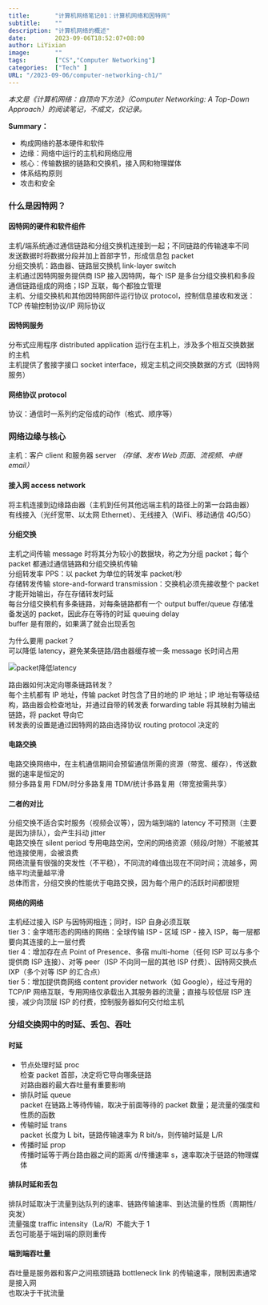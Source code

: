 ```yaml
---
title:       "计算机网络笔记01：计算机网络和因特网"
subtitle:    ""
description: "计算机网络的概述"
date:        2023-09-06T18:52:07+08:00
author: LiYixian
image:       ""
tags:        ["CS","Computer Networking"]
categories:  ["Tech" ]
URL: "/2023-09-06/computer-networking-ch1/"
---
```

*本文是《计算机网络：自顶向下方法》（Computer Networking: A Top-Down Approach）的阅读笔记，不成文，仅记录。*

**Summary：**  
- 构成网络的基本硬件和软件
- 边缘：网络中运行的主机和网络应用
- 核心：传输数据的链路和交换机，接入网和物理媒体
- 体系结构原则
- 攻击和安全

### 什么是因特网？
#### 因特网的硬件和软件组件

主机/端系统通过通信链路和分组交换机连接到一起；不同链路的传输速率不同  
发送数据时将数据分段并加上首部字节，形成信息包 packet  
分组交换机：路由器、链路层交换机 link-layer switch  
主机通过因特网服务提供商 ISP 接入因特网，每个 ISP 是多台分组交换机和多段通信链路组成的网络；ISP 互联，每个都独立管理  
主机、分组交换机和其他因特网部件运行协议 protocol，控制信息接收和发送：TCP 传输控制协议/IP 网际协议  

#### 因特网服务

分布式应用程序 distributed application 运行在主机上，涉及多个相互交换数据的主机  
主机提供了套接字接口 socket interface，规定主机之间交换数据的方式（因特网服务）  

#### 网络协议 protocol

协议：通信时一系列约定俗成的动作（格式、顺序等）  

### 网络边缘与核心

主机：客户 client 和服务器 server *（存储、发布 Web 页面、流视频、中继 email）*  

#### 接入网 access network

将主机连接到边缘路由器（主机到任何其他远端主机的路径上的第一台路由器）  
有线接入（光纤宽带、以太网 Ethernet）、无线接入（WiFi、移动通信 4G/5G）

#### 分组交换

主机之间传输 message 时将其分为较小的数据块，称之为分组 packet；每个 packet 都通过通信链路和分组交换机传输  
分组转发率 PPS：以 packet 为单位的转发率 packet/秒  
存储转发传输 store-and-forward transmission：交换机必须先接收整个 packet 才能开始输出，存在存储转发时延  
每台分组交换机有多条链路，对每条链路都有一个 output buffer/queue 存储准备发送的 packet，因此存在等待的时延 queuing delay  
buffer 是有限的，如果满了就会出现丢包  

为什么要用 packet？  
可以降低 latency，避免某条链路/路由器缓存被一条 message 长时间占用  

![packet降低latency](/img/packet_latency.png)

路由器如何决定向哪条链路转发？  
每个主机都有 IP 地址，传输 packet 时包含了目的地的 IP 地址；IP 地址有等级结构，路由器会检查地址，并通过自带的转发表 forwarding table 将其映射为输出链路，将 packet 导向它  
转发表的设置是通过因特网的路由选择协议 routing protocol 决定的  
#### 电路交换

电路交换网络中，在主机通信期间会预留通信所需的资源（带宽、缓存），传送数据的速率是恒定的  
频分多路复用 FDM/时分多路复用 TDM/统计多路复用（带宽按需共享）  

#### 二者的对比

分组交换不适合实时服务（视频会议等），因为端到端的 latency 不可预测（主要是因为排队），会产生抖动 jitter  
电路交换在 silent period 专用电路空闲，空闲的网络资源（频段/时隙）不能被其他连接使用，会被浪费  
网络流量有很强的突发性（不平稳），不同流的峰值出现在不同时间；流越多，网络平均流量越平滑  
总体而言，分组交换的性能优于电路交换，因为每个用户的活跃时间都很短  

#### 网络的网络

主机经过接入 ISP 与因特网相连；同时，ISP 自身必须互联  
tier 3：金字塔形态的网络的网络：全球传输 ISP - 区域 ISP - 接入 ISP，每一层都要向其连接的上一层付费  
tier 4：增加存在点 Point of Presence、多宿 multi-home（任何 ISP 可以与多个提供商 ISP 连接）、对等 peer（ISP 不向同一层的其他 ISP 付费）、因特网交换点 IXP（多个对等 ISP 的汇合点）  
tier 5：增加提供商网络 content provider network（如 Google），经过专用的 TCP/IP 网络互联，专用网络仅承载出入其服务器的流量；直接与较低层 ISP 连接，减少向顶层 ISP 的付费，控制服务器如何交付给主机  

### 分组交换网中的时延、丢包、吞吐

#### 时延

- 节点处理时延 proc  
检查 packet 首部，决定将它导向哪条链路  
对路由器的最大吞吐量有重要影响
- 排队时延 queue  
packet 在链路上等待传输，取决于前面等待的 packet 数量；是流量的强度和性质的函数  
- 传输时延 trans  
packet 长度为 L bit，链路传输速率为 R bit/s，则传输时延是 L/R  
- 传播时延 prop  
传播时延等于两台路由器之间的距离 d/传播速率 s，速率取决于链路的物理媒体  

#### 排队时延和丢包

排队时延取决于流量到达队列的速率、链路传输速率、到达流量的性质（周期性/突发）  
流量强度 traffic intensity（La/R）不能大于 1  
丢包可能基于端到端的原则重传  

#### 端到端吞吐量

吞吐量是服务器和客户之间瓶颈链路 bottleneck link 的传输速率，限制因素通常是接入网  
也取决于干扰流量  
